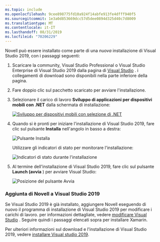```yaml
---
ms.topic: include
ms.openlocfilehash: 9cee898775fd10a924f14abfe913fe4dfff940f5
ms.sourcegitcommit: 1e3a0d853669dcc57d5dee0894d325d40c7d8009
ms.translationtype: MT
ms.contentlocale: it-IT
ms.lasthandoff: 08/31/2019
ms.locfileid: "70206229"
---
```

Novell può essere installato come parte di una _nuova_ installazione di Visual Studio 2019, con i passaggi seguenti:

1. Scaricare la community, Visual Studio Professional o Visual Studio Enterprise di Visual Studio 2019 dalla pagina di [Visual Studio](https://visualstudio.microsoft.com/vs/) . i collegamenti di download sono disponibili nella parte inferiore della pagina.

2. Fare doppio clic sul pacchetto scaricato per avviare l'installazione.

3. Selezionare il carico di lavoro **Sviluppo di applicazioni per dispositivi mobili con .NET** dalla schermata di installazione:

    [![Sviluppo per dispositivi mobili con selezione di .NET](~/get-started/installation/windows-images/vs2019-mobile-dev-workload-sml.png)](~/get-started/installation/windows-images/vs2019-mobile-dev-workload.png#lightbox)

4. Quando si è pronti per iniziare l'installazione di Visual Studio 2019, fare clic sul pulsante **Installa** nell'angolo in basso a destra:

    ![Pulsante Installa](~/get-started/installation/windows-images/vs2019-click-install.png)

   Utilizzare gli indicatori di stato per monitorare l'installazione:

    ![Indicatori di stato durante l'installazione](~/get-started/installation/windows-images/vs2019-progress-bars.png)

5. Al termine dell'installazione di Visual Studio 2019, fare clic sul pulsante **Launch (avvia** ) per avviare Visual Studio:

    ![Posizione del pulsante Avvia](~/get-started/installation/windows-images/vs2019-launch.png)

<a name="vs2019" />

### <a name="adding-xamarin-to-visual-studio-2019"></a>Aggiunta di Novell a Visual Studio 2019

Se Visual Studio 2019 è già installato, aggiungere Novell eseguendo di nuovo il programma di installazione di Visual Studio 2019 per modificare i carichi di lavoro. per informazioni dettagliate, vedere [modificare Visual Studio](https://docs.microsoft.com/visualstudio/install/modify-visual-studio) . Seguire quindi i passaggi elencati sopra per installare Xamarin.

Per ulteriori informazioni sul download e l'installazione di Visual Studio 2019, vedere [installare Visual studio 2019](https://docs.microsoft.com/visualstudio/install/install-visual-studio).
